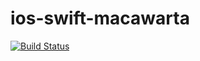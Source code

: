 # ios-swift-macawarta
[![Build Status](https://travis-ci.com/comprimasantosa/ios-swift-macawarta.svg?branch=modularization)](https://travis-ci.com/comprimasantosa/ios-swift-macawarta)
